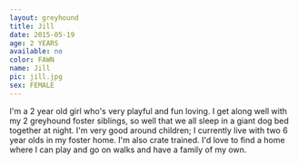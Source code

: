```yaml
---
layout: greyhound
title: Jill
date: 2015-05-19
age: 2 YEARS
available: no
color: FAWN
name: Jill
pic: jill.jpg
sex: FEMALE
---
```


I'm a 2 year old girl who's very playful and fun loving. I get along well with my 2 greyhound foster siblings, so well that we all sleep in a giant dog bed together at night. I'm very good around children; I currently live with two 6 year olds in my foster home. I'm also crate trained. I'd love to find a home where I can play and go on walks and have a family of my own.
